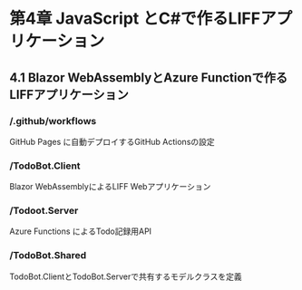 # 第4章 JavaScript とC#で作るLIFFアプリケーション
## 4.1 Blazor WebAssemblyとAzure Functionで作るLIFFアプリケーション

### /.github/workflows
GitHub Pages に自動デプロイするGitHub Actionsの設定

### /TodoBot.Client
Blazor WebAssemblyによるLIFF Webアプリケーション

### /Todoot.Server
Azure Functions によるTodo記録用API

### /TodoBot.Shared
TodoBot.ClientとTodoBot.Serverで共有するモデルクラスを定義